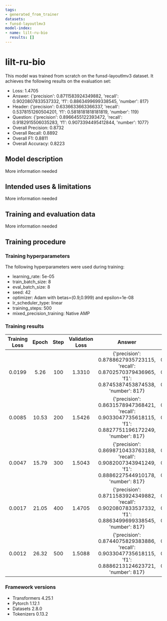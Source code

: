 ```yaml
---
tags:
- generated_from_trainer
datasets:
- funsd-layoutlmv3
model-index:
- name: lilt-ru-bio
  results: []
---
```


<!-- This model card has been generated automatically according to the information the Trainer had access to. You
should probably proofread and complete it, then remove this comment. -->

# lilt-ru-bio

This model was trained from scratch on the funsd-layoutlmv3 dataset.
It achieves the following results on the evaluation set:
- Loss: 1.4705
- Answer: {'precision': 0.8711583924349882, 'recall': 0.9020807833537332, 'f1': 0.8863499699338545, 'number': 817}
- Header: {'precision': 0.6336633663366337, 'recall': 0.5378151260504201, 'f1': 0.5818181818181819, 'number': 119}
- Question: {'precision': 0.8966455122393472, 'recall': 0.9182915506035283, 'f1': 0.9073394495412844, 'number': 1077}
- Overall Precision: 0.8732
- Overall Recall: 0.8892
- Overall F1: 0.8811
- Overall Accuracy: 0.8223

## Model description

More information needed

## Intended uses & limitations

More information needed

## Training and evaluation data

More information needed

## Training procedure

### Training hyperparameters

The following hyperparameters were used during training:
- learning_rate: 5e-05
- train_batch_size: 8
- eval_batch_size: 8
- seed: 42
- optimizer: Adam with betas=(0.9,0.999) and epsilon=1e-08
- lr_scheduler_type: linear
- training_steps: 500
- mixed_precision_training: Native AMP

### Training results

| Training Loss | Epoch | Step | Validation Loss | Answer                                                                                                   | Header                                                                                                   | Question                                                                                                  | Overall Precision | Overall Recall | Overall F1 | Overall Accuracy |
|:-------------:|:-----:|:----:|:---------------:|:--------------------------------------------------------------------------------------------------------:|:--------------------------------------------------------------------------------------------------------:|:---------------------------------------------------------------------------------------------------------:|:-----------------:|:--------------:|:----------:|:----------------:|
| 0.0199        | 5.26  | 100  | 1.3310          | {'precision': 0.8788627935723115, 'recall': 0.8702570379436965, 'f1': 0.8745387453874538, 'number': 817} | {'precision': 0.6288659793814433, 'recall': 0.5126050420168067, 'f1': 0.5648148148148148, 'number': 119} | {'precision': 0.8519148936170213, 'recall': 0.9294336118848654, 'f1': 0.8889875666074601, 'number': 1077} | 0.8520            | 0.8808         | 0.8661     | 0.8038           |
| 0.0085        | 10.53 | 200  | 1.5426          | {'precision': 0.8631578947368421, 'recall': 0.9033047735618115, 'f1': 0.8827751196172249, 'number': 817} | {'precision': 0.5641025641025641, 'recall': 0.5546218487394958, 'f1': 0.559322033898305, 'number': 119}  | {'precision': 0.899812734082397, 'recall': 0.8922934076137419, 'f1': 0.8960372960372962, 'number': 1077}  | 0.8652            | 0.8768         | 0.8710     | 0.8120           |
| 0.0047        | 15.79 | 300  | 1.5043          | {'precision': 0.8698710433763188, 'recall': 0.9082007343941249, 'f1': 0.8886227544910178, 'number': 817} | {'precision': 0.5508474576271186, 'recall': 0.5462184873949579, 'f1': 0.5485232067510548, 'number': 119} | {'precision': 0.8980716253443526, 'recall': 0.9080779944289693, 'f1': 0.9030470914127423, 'number': 1077} | 0.8665            | 0.8867         | 0.8765     | 0.8086           |
| 0.0017        | 21.05 | 400  | 1.4705          | {'precision': 0.8711583924349882, 'recall': 0.9020807833537332, 'f1': 0.8863499699338545, 'number': 817} | {'precision': 0.6336633663366337, 'recall': 0.5378151260504201, 'f1': 0.5818181818181819, 'number': 119} | {'precision': 0.8966455122393472, 'recall': 0.9182915506035283, 'f1': 0.9073394495412844, 'number': 1077} | 0.8732            | 0.8892         | 0.8811     | 0.8223           |
| 0.0012        | 26.32 | 500  | 1.5088          | {'precision': 0.8744075829383886, 'recall': 0.9033047735618115, 'f1': 0.8886213124623721, 'number': 817} | {'precision': 0.5904761904761905, 'recall': 0.5210084033613446, 'f1': 0.5535714285714286, 'number': 119} | {'precision': 0.8935395814376706, 'recall': 0.9117920148560817, 'f1': 0.9025735294117648, 'number': 1077} | 0.8701            | 0.8852         | 0.8776     | 0.8174           |


### Framework versions

- Transformers 4.25.1
- Pytorch 1.12.1
- Datasets 2.8.0
- Tokenizers 0.13.2
